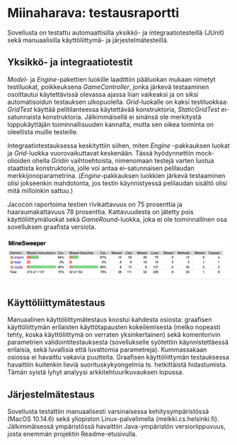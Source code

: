 # Miinaharava: testausraportti

Sovellusta on testattu automaattisilla yksikkö- ja integraatiotesteillä (JUnit) sekä manuaalisilla käyttöliittymä- ja järjestelmätesteillä.

## Yksikkö- ja integraatiotestit

_Model_- ja _Engine_-pakettien luokille laadittiin pääluokan mukaan nimetyt testiluokat, poikkeuksena _GameController_, jonka järkevä testaaminen osoittautui käytettävissä olevassa ajassa liian vaikeaksi ja on siksi automatisoidun testauksen ulkopuolella. _Grid_-luokalle on kaksi testiluokkaa: _GridTest_ käyttää pelitilanteessa käytettävää konstruktoria, _StaticGridTest_ ei-satunnaista konstruktoria. Jälkimmäisellä ei sinänsä ole merkitystä loppukäyttäjän toiminnallisuuden kannalta, mutta sen oikea toiminta on oleellista muille testeille.

Integraatiotestauksessa keskityttiin siihen, miten _Engine_ -pakkauksen luokat ja _Grid_-luokka vuorovaikuttavat keskenään. Tässä hyödynnettiin mock-olioiden ohella _Gridin_ vaihtoehtoista, nimenomaan testejä varten luotua staattista konstruktoria, jolle voi antaa ei-satunnaisen pelilaudan merkkijonoparametrina. (_Engine_-pakkauksen luokkien järkevä testaaminen olisi jokseenkin mahdotonta, jos testin käynnistyessä pelilaudan sisältö olisi mitä milloinkin sattuu.)

Jacocon raportoima testien rivikattavuus on 75 prosenttia ja haaraumakattavuus 78 prosenttia. Kattavuudesta on jätetty pois käyttöliittymäluokat sekä _GameRound_-luokka, joka ei ole toiminnallinen osa sovelluksen graafista versiota.

![](test_coverage.png)

## Käyttöliittymätestaus

Manuaalinen käyttöliittymätestaus koostui kahdesta osiosta: graafisen käyttöliittymän erilaisten käyttötapausten kokeilemisesta (melko nopeasti tehty, koska käyttöliittymä on verraten yksinkertainen) sekä komentorivin parametrien validointitestauksesta (sovellukselle syötettiin käynnistettäessä erilaisia, sekä luvallisia että luvattomia parametreja). Kummassakaan osiossa ei havaittu vakavia puutteita. Graafisen käyttöliittymän testauksessa havaittiin kuitenkin lieviä suorituskykyongelmia ts. hetkittäistä hidastumista. Tämän syistä lyhyt analyysi arkkitehtuurikuvauksen lopussa.

## Järjestelmätestaus

Sovellusta testattiin manuaalisesti varsinaisessa kehitysympäristössä (MacOS 10.14.6) sekä yliopiston Linux-palvelimella (melkki.cs.helsinki.fi). Jälkimmäisessä ympäristössä havaittiin Java-ympäristön versioriippuvuus, josta enemmän projektin Readme-etusivulla.
